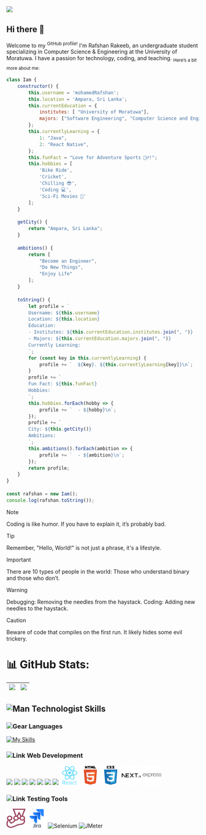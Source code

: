 ![](https://komarev.com/ghpvc/?username=MohamedRafshan)

<!--
**MohamedRafshan/MohamedRafshan** is a ✨ _special_ ✨ repository because its `README.md` (this file) appears on your GitHub profile.

Here are some ideas to get you started:

- 🔭 I’m currently working on ...
- 🌱 I’m currently learning ...
- 👯 I’m looking to collaborate on ...
- 🤔 I’m looking for help with ...
- 💬 Ask me about ...
- 📫 How to reach me: ...
- 😄 Pronouns: ...
- ⚡ Fun fact: ...
-->
## Hi there 👋

Welcome to my <sup>GitHub profile!</sup> I'm Rafshan Rakeeb, an undergraduate student specializing in Computer Science & Engineering at the University of Moratuwa. I have a passion for technology, coding, and teaching. <sub> Here’s a bit more about me: </sub>

```javascript
class Iam {
    constructor() {
        this.username = 'mohamedRafshan';
        this.location = 'Ampara, Sri Lanka';
        this.currentEducation = {
            institutes: [ "University of Moratuwa"],
            majors: ["Software Engineering", "Computer Science and Engineering", "Web Development"]
        };
        this.currentlyLearning = {
            1: "Java",
            2: "React Native",
        };
        this.funFact = "Love for Adventure Sports 🏄‍♂️!";
        this.hobbies = [
            'Bike Ride',
            'Cricket',
            'Chilling 😎',
            'Coding 💻',
            'Sci-Fi Movies 🎥'
        ];
    }

    getCity() {
        return "Ampara, Sri Lanka";
    }

    ambitions() {
        return [
            "Become an Engineer",
            "Do New Things",
            "Enjoy Life"
        ];
    }

    toString() {
        let profile = `
        Username: ${this.username}
        Location: ${this.location}
        Education:
        - Institutes: ${this.currentEducation.institutes.join(", ")}
        - Majors: ${this.currentEducation.majors.join(", ")}
        Currently Learning:
        `;
        for (const key in this.currentlyLearning) {
            profile += `  ${key}. ${this.currentlyLearning[key]}\n`;
        }
        profile += `
        Fun Fact: ${this.funFact}
        Hobbies:
        `;
        this.hobbies.forEach(hobby => {
            profile += `  - ${hobby}\n`;
        });
        profile += `
        City: ${this.getCity()}
        Ambitions:
        `;
        this.ambitions().forEach(ambition => {
            profile += `  - ${ambition}\n`;
        });
        return profile;
    }
}

const rafshan = new Iam();
console.log(rafshan.toString());
```


>[!NOTE]
>Coding is like humor. If you have to explain it, it’s probably bad.

>[!TIP]
>Remember, "Hello, World!" is not just a phrase, it's a lifestyle.

>[!IMPORTANT]
>There are 10 types of people in the world: Those who understand binary and those who don’t.

>[!WARNING]
>Debugging: Removing the needles from the haystack. Coding: Adding new needles to the haystack.

>[!CAUTION]
>Beware of code that compiles on the first run. It likely hides some evil trickery.


# 📊 GitHub Stats:
<img src="https://github-readme-stats.vercel.app/api?username=mohamedRafshan&&show_icons=true&count_private=true&theme=github_dark">|<img src="https://github-readme-streak-stats.herokuapp.com/?user=mohamedRafshan&theme=blueberry_duo"/>
|---|---|

## <img src="https://raw.githubusercontent.com/Tarikul-Islam-Anik/Animated-Fluent-Emojis/master/Emojis/People/Man%20Technologist.png" alt="Man Technologist" width="25" height="25" /> Skills
### <img src="https://raw.githubusercontent.com/Tarikul-Islam-Anik/Animated-Fluent-Emojis/master/Emojis/Objects/Gear.png" alt="Gear" width="25" height="25" /> Languages
[![My Skills](https://skillicons.dev/icons?i=python,c,cpp,java,js,ts,html,pug,css)](https://skillicons.dev)

### <img src="https://raw.githubusercontent.com/Tarikul-Islam-Anik/Animated-Fluent-Emojis/master/Emojis/Objects/Link.png" alt="Link" width="25" height="25" /> Web Development
<div>
    <img src="https://github.com/onemarc/tech-icons/blob/main/icons/node.svg" width="50">
    <img src="https://github.com/onemarc/tech-icons/blob/main/icons/react-dark.svg" width="50">
    <img src="https://github.com/onemarc/tech-icons/blob/main/icons/postman.svg" width="50">
    <img src="https://github.com/onemarc/tech-icons/blob/main/icons/mongodb.svg" width="50">
    <img src="https://github.com/onemarc/tech-icons/blob/main/icons/mysql.svg" width="50">
    <img src="https://github.com/onemarc/tech-icons/blob/main/icons/git.svg" width="50">
    <img src="https://avatars.githubusercontent.com/u/36424661?s=200&v=4" width="50">
    <img src="https://raw.githubusercontent.com/devicons/devicon/master/icons/react/react-original-wordmark.svg" width="50" alt="React Native">
    <img src="https://raw.githubusercontent.com/devicons/devicon/master/icons/html5/html5-original-wordmark.svg" width="50" alt="HTML">
    <img src="https://raw.githubusercontent.com/devicons/devicon/master/icons/css3/css3-original-wordmark.svg" width="50" alt="CSS">
    <img src="https://raw.githubusercontent.com/devicons/devicon/master/icons/nextjs/nextjs-original-wordmark.svg" width="50" alt="Next.js">
    <img src="https://raw.githubusercontent.com/devicons/devicon/master/icons/express/express-original-wordmark.svg" width="50" alt="Express">
</div>


### <img src="https://raw.githubusercontent.com/Tarikul-Islam-Anik/Animated-Fluent-Emojis/master/Emojis/Objects/Link.png" alt="Link" width="25" height="25" /> Testing Tools
<div>
    <img src="https://raw.githubusercontent.com/devicons/devicon/master/icons/jest/jest-plain.svg" width="50" alt="Jest">
    <img src="https://raw.githubusercontent.com/devicons/devicon/master/icons/jira/jira-original-wordmark.svg" width="50" alt="Jira">
    <img src="https://cdn.jsdelivr.net/gh/devicons/devicon/icons/selenium/selenium-original.svg" width="50" alt="Selenium">
    <img src="https://jmeter.apache.org/images/logo.svg" width="50" alt="JMeter">
</div>

